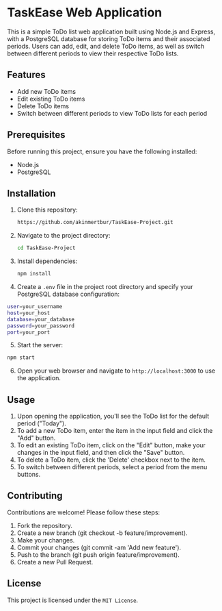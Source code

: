 # TaskEase Web Application

This is a simple ToDo list web application built using Node.js and Express, with a PostgreSQL database for storing ToDo items and their associated periods. Users can add, edit, and delete ToDo items, as well as switch between different periods to view their respective ToDo lists.

## Features

- Add new ToDo items
- Edit existing ToDo items
- Delete ToDo items
- Switch between different periods to view ToDo lists for each period

## Prerequisites

Before running this project, ensure you have the following installed:

- Node.js
- PostgreSQL

## Installation

1. Clone this repository:

   ```bash
   https://github.com/akinmertbur/TaskEase-Project.git
   ```

2. Navigate to the project directory:

   ```bash
   cd TaskEase-Project
   ```

3. Install dependencies:

   ```bash
   npm install
   ```

4. Create a `.env` file in the project root directory and specify your PostgreSQL database configuration:

  ```bash
  user=your_username
  host=your_host
  database=your_database
  password=your_password
  port=your_port
  ```

5. Start the server:
   
 ```bash
 npm start
 ```

6. Open your web browser and navigate to `http://localhost:3000` to use the application.

## Usage

1. Upon opening the application, you'll see the ToDo list for the default period ("Today").
2. To add a new ToDo item, enter the item in the input field and click the "Add" button.
3. To edit an existing ToDo item, click on the "Edit" button, make your changes in the input field, and then click the "Save" button.
4. To delete a ToDo item, click the 'Delete' checkbox next to the item.
5. To switch between different periods, select a period from the menu buttons.

## Contributing

Contributions are welcome! Please follow these steps:

1. Fork the repository.
2. Create a new branch (git checkout -b feature/improvement).
3. Make your changes.
4. Commit your changes (git commit -am 'Add new feature').
5. Push to the branch (git push origin feature/improvement).
6. Create a new Pull Request.

## License

This project is licensed under the `MIT License`.
